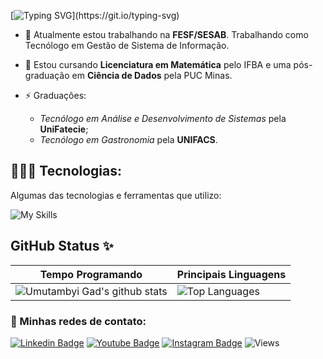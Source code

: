 [![Typing SVG](https://readme-typing-svg.demolab.com?font=Taviraj&weight=200&size=32&pause=1000&color=F7F7F7&vCenter=true&multiline=true&repeat=false&random=true&width=435&lines=Prazer%2C+Bernardo+Nogueira!)](https://git.io/typing-svg)

- 🔭 Atualmente estou trabalhando na **FESF/SESAB**. Trabalhando como Tecnólogo em Gestão de Sistema de Informação.

- 🌱 Estou cursando **Licenciatura em Matemática** pelo IFBA e uma pós-graduação em **Ciência de Dados** pela PUC Minas.

- ⚡ Graduações:
    - *Tecnólogo em Análise e Desenvolvimento de Sistemas* pela **UniFatecie**;
    - *Tecnólogo em Gastronomia* pela **UNIFACS**.

## 👨🏽‍💻 Tecnologias:

Algumas das tecnologias e ferramentas que utilizo:

![My Skills](https://go-skill-icons.vercel.app/api/icons?i=html,css,js,php,python,pbi)

## GitHub Status ✨

| Tempo Programando                                                                                                                                                           | Principais Linguagens                                                                                                                                                                     |
| ------------------------------------------------------------------------------------------------------------------------------------------------------------------------ | ---------------------------------------------------------------------------------------------------------------------------------------------------------------------------------- |
| ![Umutambyi Gad's github stats](https://github-readme-stats.vercel.app/api/wakatime?username=samuraiflamesf) | ![Top Languages](https://github-readme-stats.vercel.app/api/top-langs/?username=samuraiflamesf&size_weight=0.0005&count_weight=0.3&layout=compact&theme=vision-friendly-dark) |

### 💬 Minhas redes de contato:

[![Linkedin Badge](https://img.shields.io/badge/LinkedIn-0077B5?style=for-the-badge&logo=linkedin&logoColor=white)](https://www.linkedin.com/in/bernardonogueira8/)
[![Youtube Badge](https://img.shields.io/badge/YouTube-FF0000?style=for-the-badge&logo=youtube&logoColor=white)](https://www.youtube.com/channel/UCqcrZPdAU0NOdqJu4OAyt9A)
[![Instagram Badge](https://img.shields.io/badge/Instagram-E4405F?style=for-the-badge&logo=instagram&logoColor=white)](https://www.instagram.com/bernardo.nogueira8/)
![Views](https://komarev.com/ghpvc/?username=samuraiflamesf&style=for-the-badge&color=orange)
